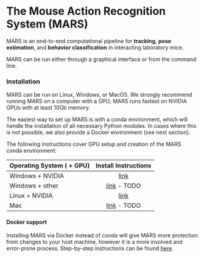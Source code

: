 # The **M**ouse **A**ction **R**ecognition **S**ystem (**MARS**)

MARS is an end-to-end computational pipeline for **tracking**, **pose estimation**, and **behavior classification** in interacting laboratory mice.

MARS can be run either through a graphical interface or from the command line.

### Installation
MARS can be run on Linux, Windows, or MacOS. We strongly recommend running MARS on a computer with a GPU; MARS runs fastest on NVIDIA GPUs with at least 10Gb memory.

The easiest way to set up MARS is with a conda environment, which will handle the installation of all necessary Python modules. In cases where this is not possible, we also provide a Docker environment (see next section).

The following instructions cover GPU setup and creation of the MARS conda environment:

|Operating System ( + GPU) | Install Instructions |
|---|:---:|
|Windows + NVIDIA | [link](docs/install_windows_nvidia.md) |
|Windows + other | [link]() - TODO |
|Linux + NVIDIA | [link](docs/install_linux_nvidia.md) |
|Mac | [link]() - TODO |


#### Docker support
Installing MARS via Docker instead of conda will give MARS more protection from changes to your host machine, however it is a more involved and error-prone process. Step-by-step instructions can be found [here](docs/Docker_instructions.md).
